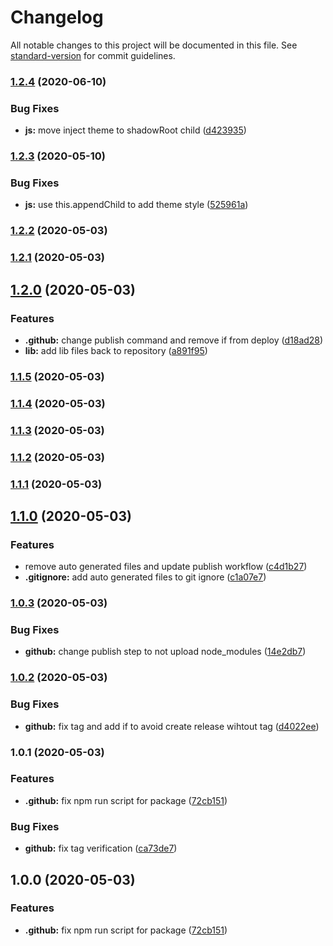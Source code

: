 # Changelog

All notable changes to this project will be documented in this file. See [standard-version](https://github.com/conventional-changelog/standard-version) for commit guidelines.

### [1.2.4](https://github.com/trystan2k/fleshy-jsoneditor/compare/v1.2.3...v1.2.4) (2020-06-10)


### Bug Fixes

* **js:** move inject theme to shadowRoot child ([d423935](https://github.com/trystan2k/fleshy-jsoneditor/commit/d423935f854c021539569a525ebf5b58a27ed3d5))

### [1.2.3](https://github.com/trystan2k/fleshy-jsoneditor/compare/v1.2.2...v1.2.3) (2020-05-10)


### Bug Fixes

* **js:** use this.appendChild to add theme style ([525961a](https://github.com/trystan2k/fleshy-jsoneditor/commit/525961a320464853bf8dd09bdfadadd029fdd6a4))

### [1.2.2](https://github.com/trystan2k/fleshy-jsoneditor/compare/v1.2.0...v1.2.2) (2020-05-03)

### [1.2.1](https://github.com/trystan2k/fleshy-jsoneditor/compare/v1.2.0...v1.2.1) (2020-05-03)

## [1.2.0](https://github.com/trystan2k/fleshy-jsoneditor/compare/v1.1.5...v1.2.0) (2020-05-03)


### Features

* **.github:** change publish command and remove if from deploy ([d18ad28](https://github.com/trystan2k/fleshy-jsoneditor/commit/d18ad287a8531615f2b664038926e17a1c00b2e6))
* **lib:** add lib files back to repository ([a891f95](https://github.com/trystan2k/fleshy-jsoneditor/commit/a891f9540dd2e03f76a033a4077062e0d99d1df2))

### [1.1.5](https://github.com/trystan2k/fleshy-jsoneditor/compare/v1.1.4...v1.1.5) (2020-05-03)

### [1.1.4](https://github.com/trystan2k/fleshy-jsoneditor/compare/v1.1.3...v1.1.4) (2020-05-03)

### [1.1.3](https://github.com/trystan2k/fleshy-jsoneditor/compare/v1.1.2...v1.1.3) (2020-05-03)

### [1.1.2](https://github.com/trystan2k/fleshy-jsoneditor/compare/v1.1.1...v1.1.2) (2020-05-03)

### [1.1.1](https://github.com/trystan2k/fleshy-jsoneditor/compare/v1.1.0...v1.1.1) (2020-05-03)

## [1.1.0](https://github.com/trystan2k/fleshy-jsoneditor/compare/v1.0.3...v1.1.0) (2020-05-03)


### Features

* remove auto generated files and update publish workflow ([c4d1b27](https://github.com/trystan2k/fleshy-jsoneditor/commit/c4d1b27cc2cfbc36654cbe734cc53d1eb4b51d24))
* **.gitignore:** add auto generated files to git ignore ([c1a07e7](https://github.com/trystan2k/fleshy-jsoneditor/commit/c1a07e771220771decd74b02c86e002eae4fc1c5))

### [1.0.3](https://github.com/trystan2k/fleshy-jsoneditor/compare/v1.0.2...v1.0.3) (2020-05-03)


### Bug Fixes

* **github:** change publish step to not upload node_modules ([14e2db7](https://github.com/trystan2k/fleshy-jsoneditor/commit/14e2db7b11dbda8f03d1c4833142139efb577da3))

### [1.0.2](https://github.com/trystan2k/fleshy-jsoneditor/compare/v1.0.1...v1.0.2) (2020-05-03)


### Bug Fixes

* **github:** fix tag and add if to avoid create release wihtout tag ([d4022ee](https://github.com/trystan2k/fleshy-jsoneditor/commit/d4022ee2653ea148fe82051b51332627250c5882))

### 1.0.1 (2020-05-03)


### Features

* **.github:** fix npm run script for package ([72cb151](https://github.com/trystan2k/fleshy-jsoneditor/commit/72cb151b72bfbc8bc8a5576cc1dbe2719e7948cd))


### Bug Fixes

* **github:** fix tag verification ([ca73de7](https://github.com/trystan2k/fleshy-jsoneditor/commit/ca73de739016af086202d8f814ddb935cd952a22))

## 1.0.0 (2020-05-03)


### Features

* **.github:** fix npm run script for package ([72cb151](https://github.com/trystan2k/fleshy-jsoneditor/commit/72cb151b72bfbc8bc8a5576cc1dbe2719e7948cd))
